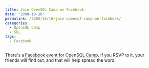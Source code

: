 ```yaml
---
title: Join OpenSQL Camp on Facebook
date: "2008-10-16"
permalink: /2008/10/16/join-opensql-camp-on-facebook/
categories:
  - OpenSQL Camp
  - SQL
tags:
  - Facebook
---
```

There's a [Facebook event for OpenSQL Camp][1]. If you RSVP to it, your friends will find out, and that will help spread the word.

 [1]: http://www.facebook.com/event.php?eid=39923743618
